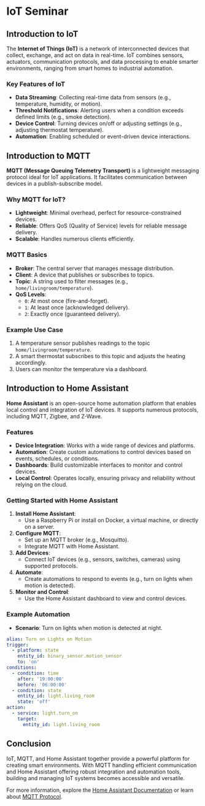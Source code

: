 # IoT Seminar

## Introduction to IoT
The **Internet of Things (IoT)** is a network of interconnected devices that collect, exchange, and act on data in real-time. IoT combines sensors, actuators, communication protocols, and data processing to enable smarter environments, ranging from smart homes to industrial automation.

### Key Features of IoT
- **Data Streaming**: Collecting real-time data from sensors (e.g., temperature, humidity, or motion).
- **Threshold Notifications**: Alerting users when a condition exceeds defined limits (e.g., smoke detection).
- **Device Control**: Turning devices on/off or adjusting settings (e.g., adjusting thermostat temperature).
- **Automation**: Enabling scheduled or event-driven device interactions.

## Introduction to MQTT
**MQTT (Message Queuing Telemetry Transport)** is a lightweight messaging protocol ideal for IoT applications. It facilitates communication between devices in a publish-subscribe model.

### Why MQTT for IoT?
- **Lightweight**: Minimal overhead, perfect for resource-constrained devices.
- **Reliable**: Offers QoS (Quality of Service) levels for reliable message delivery.
- **Scalable**: Handles numerous clients efficiently.

### MQTT Basics
- **Broker**: The central server that manages message distribution.
- **Client**: A device that publishes or subscribes to topics.
- **Topic**: A string used to filter messages (e.g., `home/livingroom/temperature`).
- **QoS Levels**:
  - `0`: At most once (fire-and-forget).
  - `1`: At least once (acknowledged delivery).
  - `2`: Exactly once (guaranteed delivery).

### Example Use Case
1. A temperature sensor publishes readings to the topic `home/livingroom/temperature`.
2. A smart thermostat subscribes to this topic and adjusts the heating accordingly.
3. Users can monitor the temperature via a dashboard.

## Introduction to Home Assistant
**Home Assistant** is an open-source home automation platform that enables local control and integration of IoT devices. It supports numerous protocols, including MQTT, Zigbee, and Z-Wave.

### Features
- **Device Integration**: Works with a wide range of devices and platforms.
- **Automation**: Create custom automations to control devices based on events, schedules, or conditions.
- **Dashboards**: Build customizable interfaces to monitor and control devices.
- **Local Control**: Operates locally, ensuring privacy and reliability without relying on the cloud.

### Getting Started with Home Assistant
1. **Install Home Assistant**:
   - Use a Raspberry Pi or install on Docker, a virtual machine, or directly on a server.
2. **Configure MQTT**:
   - Set up an MQTT broker (e.g., Mosquitto).
   - Integrate MQTT with Home Assistant.
3. **Add Devices**:
   - Connect IoT devices (e.g., sensors, switches, cameras) using supported protocols.
4. **Automate**:
   - Create automations to respond to events (e.g., turn on lights when motion is detected).
5. **Monitor and Control**:
   - Use the Home Assistant dashboard to view and control devices.

### Example Automation
- **Scenario**: Turn on lights when motion is detected at night.
```yaml
alias: Turn on Lights on Motion
trigger:
  - platform: state
    entity_id: binary_sensor.motion_sensor
    to: 'on'
conditions:
  - condition: time
    after: '19:00:00'
    before: '06:00:00'
  - condition: state
    entity_id: light.living_room
    state: 'off'
action:
  - service: light.turn_on
    target:
      entity_id: light.living_room
```

## Conclusion
IoT, MQTT, and Home Assistant together provide a powerful platform for creating smart environments. With MQTT handling efficient communication and Home Assistant offering robust integration and automation tools, building and managing IoT systems becomes accessible and versatile.

For more information, explore the [Home Assistant Documentation](https://www.home-assistant.io/docs/) or learn about [MQTT Protocol](https://mqtt.org/).


